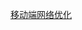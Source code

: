 [移动端网络优化](http://b.codekk.com/detail/Trinea/%E7%A7%BB%E5%8A%A8%E7%AB%AF%E7%BD%91%E7%BB%9C%E4%BC%98%E5%8C%96)